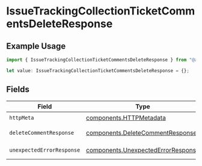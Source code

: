 # IssueTrackingCollectionTicketCommentsDeleteResponse

## Example Usage

```typescript
import { IssueTrackingCollectionTicketCommentsDeleteResponse } from "@apideck/unify/models/operations";

let value: IssueTrackingCollectionTicketCommentsDeleteResponse = {};
```

## Fields

| Field                                                                                    | Type                                                                                     | Required                                                                                 | Description                                                                              |
| ---------------------------------------------------------------------------------------- | ---------------------------------------------------------------------------------------- | ---------------------------------------------------------------------------------------- | ---------------------------------------------------------------------------------------- |
| `httpMeta`                                                                               | [components.HTTPMetadata](../../models/components/httpmetadata.md)                       | :heavy_check_mark:                                                                       | N/A                                                                                      |
| `deleteCommentResponse`                                                                  | [components.DeleteCommentResponse](../../models/components/deletecommentresponse.md)     | :heavy_minus_sign:                                                                       | Delete a Comment                                                                         |
| `unexpectedErrorResponse`                                                                | [components.UnexpectedErrorResponse](../../models/components/unexpectederrorresponse.md) | :heavy_minus_sign:                                                                       | Unexpected error                                                                         |